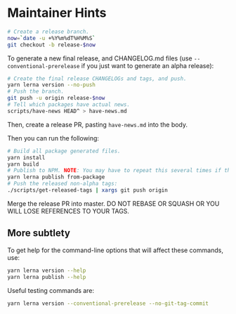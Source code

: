 # Maintainer Hints

```sh
# Create a release branch.
now=`date -u +%Y%m%dT%H%M%S`
git checkout -b release-$now
```

To generate a new final release, and CHANGELOG.md files
(use `--conventional-prerelease` if you just want to generate an alpha release):

```sh
# Create the final release CHANGELOGs and tags, and push.
yarn lerna version --no-push
# Push the branch.
git push -u origin release-$now
# Tell which packages have actual news.
scripts/have-news HEAD^ > have-news.md
```

Then, create a release PR, pasting `have-news.md` into the body.

Then you can run the following:

```sh
# Build all package generated files.
yarn install
yarn build
# Publish to NPM. NOTE: You may have to repeat this several times if there are failures.
yarn lerna publish from-package
# Push the released non-alpha tags:
./scripts/get-released-tags | xargs git push origin
```

Merge the release PR into master.  DO NOT REBASE OR SQUASH OR YOU WILL LOSE REFERENCES TO YOUR TAGS.

## More subtlety

To get help for the command-line options that will affect these commands, use:

```sh
yarn lerna version --help
yarn lerna publish --help
```

Useful testing commands are:

```sh
yarn lerna version --conventional-prerelease --no-git-tag-commit
```
